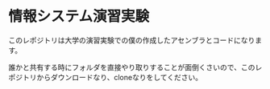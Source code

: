 # 情報システム演習実験

このレポジトリは大学の演習実験での僕の作成したアセンブラとコードになります。

誰かと共有する時にフォルダを直接やり取りすることが面倒くさいので、このレポジトリからダウンロードなり、cloneなりをしてください。